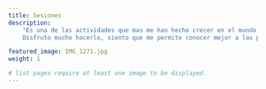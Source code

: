 ```yaml
---
title: Sesiones
description: 
    "Es una de las actividades que mas me han hecho crecer en el mundo de la fotografia.
    Disfruto mucho hacerlo, siento que me permite conocer mejor a las personas."

featured_image: IMG_1271.jpg
weight: 1

# list pages require at least one image to be displayed.
---
```

